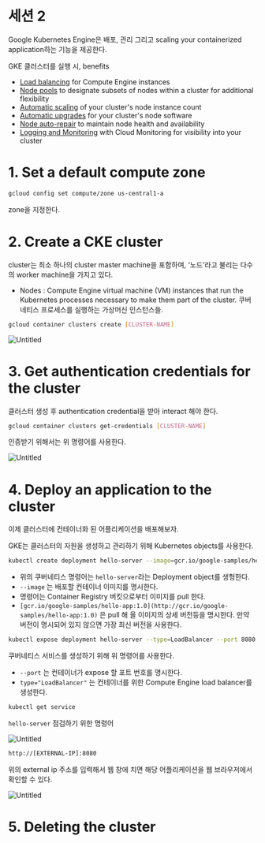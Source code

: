 # 세션 2

Google Kubernetes Engine은 배포, 관리 그리고 scaling your containerized application하는 기능을 제공한다.

GKE 클러스터를 실행 시, benefits

- [Load balancing](https://cloud.google.com/compute/docs/load-balancing-and-autoscaling) for Compute Engine instances
- [Node pools](https://cloud.google.com/kubernetes-engine/docs/node-pools) to designate subsets of nodes within a cluster for additional flexibility
- [Automatic scaling](https://cloud.google.com/kubernetes-engine/docs/cluster-autoscaler) of your cluster's node instance count
- [Automatic upgrades](https://cloud.google.com/kubernetes-engine/docs/node-auto-upgrade) for your cluster's node software
- [Node auto-repair](https://cloud.google.com/kubernetes-engine/docs/how-to/node-auto-repair) to maintain node health and availability
- [Logging and Monitoring](https://cloud.google.com/kubernetes-engine/docs/how-to/logging) with Cloud Monitoring for visibility into your cluster

# 1. Set a default compute zone

```bash
gcloud config set compute/zone us-central1-a
```

zone을 지정한다.

# 2. Create a CKE cluster

cluster는 최소 하나의 cluster master machine을 포함하며, ‘노드'라고 불리는 다수의 worker machine을 가지고 있다.

- Nodes : Compute Engine virtual machine (VM) instances that run the Kubernetes processes necessary to make them part of the cluster. 쿠버네티스 프로세스를 실행하는 가상머신 인스턴스들.

```bash
gcloud container clusters create [CLUSTER-NAME]
```

![Untitled](https://s3-us-west-2.amazonaws.com/secure.notion-static.com/998d5e82-2441-4073-8db7-545b1987f62c/Untitled.png)

# 3. Get authentication credentials for the cluster

클러스터 생성 후 authentication credential을 받아 interact 해야 한다.

```bash
gcloud container clusters get-credentials [CLUSTER-NAME]
```

인증받기 위해서는 위 명령어를 사용한다.

![Untitled](https://s3-us-west-2.amazonaws.com/secure.notion-static.com/ff089420-d4f2-4850-b6d4-b1099aa2a885/Untitled.png)

# 4. Deploy an application to the cluster

이제 클러스터에 컨테이너화 된 어플리케이션을 배포해보자.

GKE는 클러스터의 자원을 생성하고 관리하기 위해 Kubernetes objects를 사용한다.

```bash
kubectl create deployment hello-server --image=gcr.io/google-samples/hello-app:1.0
```

- 위의 쿠버네티스 명령어는 `hello-server`라는 Deployment object를 생헝한다.
- `--image` 는 배포할 컨테이너 이미지를 명시한다.
- 명령어는 Container Registry 버킷으로부터 이미지를 pull 한다.
- `[gcr.io/google-samples/hello-app:1.0](http://gcr.io/google-samples/hello-app:1.0)` 은 pull 해 올 이미지의 상세 버전등을 명시한다. 만약 버전이 명시되어 있지 않으면 가장 최신 버전을 사용한다.

```bash
kubectl expose deployment hello-server --type=LoadBalancer --port 8080
```

쿠버네티스 서비스를 생성하기 위해 위 명령어를 사용한다.

- `--port` 는 컨테이너가 expose 할 포트 번호를 명시한다.
- `type="LoadBalancer"` 는 컨테이너를 위한 Compute Engine load balancer를 생성한다.

```bash
kubectl get service
```

`hello-server` 점검하기 위한 명령어

![Untitled](https://s3-us-west-2.amazonaws.com/secure.notion-static.com/5626e4d0-3f20-43ea-99a5-f283470d5eaf/Untitled.png)

```bash
http://[EXTERNAL-IP]:8080
```

위의 external ip 주소를 입력해서 웹 창에 치면 해당 어플리케이션을 웹 브라우저에서 확인할 수 있다.

![Untitled](https://s3-us-west-2.amazonaws.com/secure.notion-static.com/9e8e22fd-a35f-44c7-a474-2c5e37b0a740/Untitled.png)

# 5. Deleting the cluster